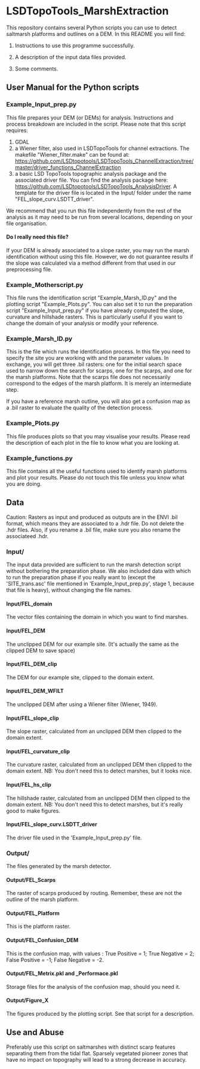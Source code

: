 # LSDTopoTools_MarshExtraction #
This repository contains several Python scripts you can use to detect saltmarsh platforms and outlines on a DEM.
In this README you will find:

1) Instructions to use this programme successfully.

2) A description of the input data files provided.

3) Some comments.


## User Manual for the Python scripts ##

### Example_Input_prep.py ###
This file prepares your DEM (or DEMs) for analysis.
Instructions and process breakdown are included in the script.
Please note that this script requires:
1. GDAL
2. a Wiener filter, also used in LSDTopoTools for channel extractions. The makefile "Wiener_filter.make" can be found at: https://github.com/LSDtopotools/LSDTopoTools_ChannelExtraction/tree/master/driver_functions_ChannelExtraction
3. a basic LSD TopoTools topographic analysis package and the associated driver file. You can find the analysis package here: https://github.com/LSDtopotools/LSDTopoTools_AnalysisDriver. A template for the driver file is located in the Input/ folder under the name "FEL_slope_curv.LSDTT_driver".

We recommend that you run this file independently from the rest of the analysis as it may need to be run from several locations, depending on your file organisation.

#### Do I really need this file? #### 
If your DEM is already associated to a slope raster, you may run the marsh identification without using this file. However, we do not guarantee results if the slope was calculated via a method different from that used in our preprocessing file.



### Example_Motherscript.py ###
This file runs the identification script "Example_Marsh_ID.py" and the plotting script "Example_Plots.py".
You can also set it to run the preparation script "Example_Input_prep.py" if you have already computed the slope, curvature and hillshade rasters. This is particularly useful if you want to change the domain of your analysis or modify your reference.


### Example_Marsh_ID.py ###
This is the file which runs the identification process. In this file you need to specify the site you are working with and the parameter values. In exchange, you will get three .bil rasters: one for the initial search space used to narrow down the search for scarps, one for the scarps, and one for the marsh platforms.
Note that the scarps file does not necessarily correspond to the edges of the marsh platform. It is merely an intermediate step.

If you have a reference marsh outline, you will also get a confusion map as a .bil raster to evaluate the quality of the detection process.



### Example_Plots.py ###
This file produces plots so that you may visualise your results. Please read the description of each plot in the file to know what you are looking at.


### Example_functions.py ###
This file contains all the useful functions used to identify marsh platforms and plot your results. Please do not touch this file unless you know what you are doing.



## Data ##

Caution: Rasters as input and produced as outputs are in the ENVI .bil format, which means they are associated to a .hdr file. Do not delete the .hdr files. Also, if you rename a .bil file, make sure you also rename the associateed .hdr.

### Input/ ###
The input data provided are sufficient to run the marsh detection script without bothering the preparation phase. We also included data with which to run the preparation phase if you really want to (except the 'SITE_trans.asc' file mentioned in 'Example_Input_prep.py', stage 1, because that file is heavy), without changing the file names.


#### Input/FEL_domain ####
The vector files containing the domain in which you want to find marshes. 

#### Input/FEL_DEM ####
The unclipped DEM for our example site. (It's actually the same as the clipped DEM to save space)

#### Input/FEL_DEM_clip ####
The DEM for our example site, clipped to the domain extent.

#### Input/FEL_DEM_WFILT ####
The unclipped DEM after using a Wiener filter (Wiener, 1949).

#### Input/FEL_slope_clip ####
The slope raster, calculated from an unclipped DEM then clipped to the domain extent.

#### Input/FEL_curvature_clip ####
The curvature raster, calculated from an unclipped DEM then clipped to the domain extent.
NB: You don't need this to detect marshes, but it looks nice.

#### Input/FEL_hs_clip ####
The hillshade raster, calculated from an unclipped DEM then clipped to the domain extent.
NB: You don't need this to detect marshes, but it's really good to make figures.

#### Input/FEL_slope_curv.LSDTT_driver ####
The driver file used in the 'Example_Input_prep.py' file.


### Output/ ###
The files generated by the marsh detector.

#### Output/FEL_Scarps ####
The raster of scarps produced by routing. Remember, these are not the outline of the marsh platform.

#### Output/FEL_Platform ####
This is the platform raster.

#### Output/FEL_Confusion_DEM ####
This is the confusion map, with values : True Positive = 1; True Negative = 2; False Positive = -1; False Negative = -2.

#### Output/FEL_Metrix.pkl and _Performace.pkl ####
Storage files for the analysis of the confusion map, should you need it.

#### Output/Figure_X ####
The figures produced by the plotting script. See that script for a description.



## Use and Abuse ##
Preferably use this script on saltmarshes with distinct scarp features separating them from the tidal flat.
Sparsely vegetated pioneer zones that have no impact on topography will lead to a strong decrease in accuracy.
